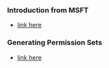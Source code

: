 ### Introduction from MSFT
  - [link here](https://learn.microsoft.com/en-us/dynamics365/business-central/dev-itpro/developer/devenv-landing)
### Generating Permission Sets
  - [link here](https://yzhums.com/29221/)
